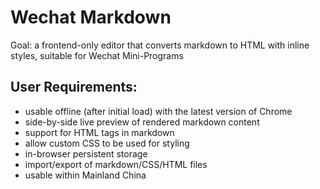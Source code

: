 # Wechat Markdown

Goal: a frontend-only editor that converts markdown to HTML with inline styles, suitable for Wechat Mini-Programs

## User Requirements:
- usable offline (after initial load) with the latest version of Chrome 
- side-by-side live preview of rendered markdown content
- support for HTML tags in markdown
- allow custom CSS to be used for styling
- in-browser persistent storage
- import/export of markdown/CSS/HTML files
- usable within Mainland China

